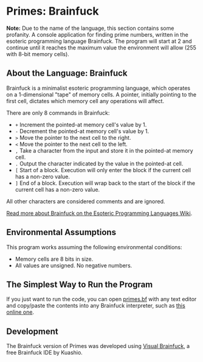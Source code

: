 # Primes: Brainfuck
**Note:** Due to the name of the language, this section contains some profanity.
A console application for finding prime numbers, written in the esoteric programming language Brainfuck. The program will start at 2 and continue until it reaches the maximum value the environment will allow (255 with 8-bit memory cells).

## About the Language: Brainfuck
Brainfuck is a minimalist esoteric programming language, which operates on a 1-dimensional "tape" of memory cells. A pointer, initially pointing to the first cell, dictates which memory cell any operations will affect.

There are only 8 commands in Brainfuck:
- `+` Increment the pointed-at memory cell's value by 1.
- `-` Decrement the pointed-at memory cell's value by 1.
- `>` Move the pointer to the next cell to the right.
- `<` Move the pointer to the next cell to the left.
- `,` Take a character from the input and store it in the pointed-at memory cell.
- `.` Output the character indicated by the value in the pointed-at cell.
- `[` Start of a block. Execution will only enter the block if the current cell has a non-zero value.
- `]` End of a block. Execution will wrap back to the start of the block if the current cell has a non-zero value.

All other characters are considered comments and are ignored.

[Read more about Brainfuck on the Esoteric Programming Languages Wiki](https://esolangs.org/wiki/Brainfuck).

## Environmental Assumptions
This program works assuming the following environmental conditions:
- Memory cells are 8 bits in size.
- All values are unsigned. No negative numbers.

## The Simplest Way to Run the Program
If you just want to run the code, you can open [primes.bf](./primes.bf) with any text editor and copy/paste the contents into any Brainfuck interpreter, such as [this online one](https://copy.sh/brainfuck/).

## Development
The Brainfuck version of Primes was developed using [Visual Brainfuck](http://kuashio.blogspot.co.uk/2011/08/visual-brainfuck.html), a free Brainfuck IDE by Kuashio.